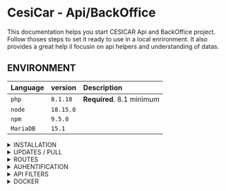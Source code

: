 # CesiCar - Api/BackOffice
This documentation helps you start CESICAR Api and BackOffice project. Follow thoses steps to set it ready to use in a local enrironment.
It also provides a great help il focusin on api helpers and understanding of datas.

## ENVIRONMENT
| Language | version     | Description                |
| :-------- | :------- | :------------------------- |
| `php` | `8.1.18` | **Required**. 8.1 minimum |
| `node` | `18.15.0` |  |
| `npm` | `9.5.0` |  |
| `MariaDB` | `15.1` | |

<details>
  <summary>INSTALLATION</summary>

  ## 1/ Clone project
  ```bash
    git clone repositoryName
  ```

  ## 2/ install vendors
  ```bash
    composer install
  ```
  ## 3/ install nodes
  ```bash
  npm install
  ```

  ## 4/ Create .env
  ```bash
  Create file .env.local in your root folder
  ```
  Add this line with your DB parametes : 
  ```bash
  DATABASE_URL="mysql://login:password@127.0.0.1:3306/databasename?serverVersion=yourmysqlversion"
  ```

  ## 5/ Create the Database
  ```bash
  php bin/console doctrine:database:create
  ```

  ## 6/ Apply DB migrations :
  ```bash
  php bin/console doctrine:s:u --force
  ```

  ## 7/ Run fixtures to furnish the databases with starting datas
  ```bash
  php bin/console doctrine:fixtures:load
  ```

  ## 8/ Start API / BackOffice
  ```bash
  symfony server:start
  ```

  ## 9/ Generate JWT keys
  ```bash
  php bin/console lexik:jwt:generate-keypair
  ```

  ## Optional/ Create first admin user
  in database, add first row in user :
  - first_name
  - last_name
  - gender -> homme or femme or autre
  - email -> for login
  - password -> hashed with delow php command
  - roles -> ["ROLE_ADMIN"]
  - driver -> 0 or 1
  - is_verified -> 0 or 1
  - created_at and updated_at -> set now value
  ## Optional/Hash your first password
  ```bash
  php bin/console security:hash-password
  ```
</details>

<details>
  <summary>UPDATES / PULL</summary>

  Each time you update the 'develop' project by :
  ```bash
  git pull
  ```

  Dont forget to watch changes, it may be needed to do so :
  ```bash
  composer install && npm install
  ```

  Also you may want to check if migrations have to be done
  ```bash
  php bin/console doctrine:s:u --dump-sql
  ```

  Dont forget to generate your JWT Keys
  ```bash
  php bin/console lexik:jwt:generate-keypair
  ```
</details>


<details>
  <summary>ROUTES</summary>

  ## Access BackOffice
  127.0.0.1:8000/admin

  connect with your credentials or this admin :
    login : florent.gallou@viacesi.fr
    password : password

  ## Access api
  127.0.0.1:8000/api
  -> help : https://symfonycasts.com/screencast/api-platform/json-ld

  ## Access api using helper
  127.0.0.1:8000/_profiler
  -> help : https://symfonycasts.com/screencast/api-platform/profiler

  ## Access api login
  127.0.0.1:8000/api/login

  ## Access api login
  127.0.0.1:8000/api/logout

  ### Api get all Travels
  127.0.0.1:8000/api/travels
  ```bash

  [
    {
      "id": 0,
      "toCesi": true,
      "position": [
        "string"
      ],
      "departure_date": "2023-04-27T23:00:09.018Z",
      "user": {
        "name": "string"
      }
    }
  ]
  ```
  - toCesi (boulean) :
    - true = travel TO CESI
    - false = travel FROM CESI

  - position (json array [number, number]) :
    - if toCesi = true -> position = position from where you start to go to CESI
    - if toCesi = false -> position = position where you go when leaving CESI

  - departure_date = datetime from when travel starts
    - to know travel length, calculate time with Km between CESI and position

  - user.name = first_name.' '.last_name (of driver)

  </details>

<details>
  <summary>AUHENTIFICATION</summary>

  ## API JWT
  If you log correctly with : 
  127.0.0.1:8000/api/login

  You'll get a Tocken like this :
  ```bash
  {
    "token": "eyJ0eXAiOiJKV1QiLCJhbGciOiJSUzI1NiJ9.eyJpYXQiOjE2ODMxMTc4NTIsImV4cCI6MTY4MzEyMTQ1Miwicm9sZXMiOlsiUk9MRV9TVVBFUkFETUlOIiwiUk9MRV9VU0VSIl0sInVzZXJuYW1lIjoiZmxvcmVudC5nYWxsb3VAdmlhY2VzaS5mciJ9.GlrP61Tv_qI3gI3MKEOuLT9QoFob-Iu8lp2MwlCvQ9RiTLFFvVhCaq8ZvnFspgp-wrmrFc6VBfOsZ3_p8EgS6JLLL367QobCLRVWkdskMRpreaE0Fqwdu84P2xQX9ArCnxJbpbffE6ISIDV7T_t1K3pGwMzC4dcCRAVJMr2LtRgR0uV70-OT4dbqI_RnEYxN7rnAdYtKNblVZ54dFbjs4SveBXJD89WJ-IVbyM-rGwR25sHZkfirFGxbROuvI8oZy8JBt738kQbJCRq4bgdzEPVCpN_UpNiWJdlKdJPvoo8-M78NjYGE04x2si3Ms3HT5hDtzk7VoMFo3JouPAQibA"
  }
  ```
  You can decode this tocken here :
  https://jwt.io/#debugger-io

  Just copy/paste the api tocken to see result
</details>

<details>
<summary>API FILTERS</summary>

  Filters are made to be chainable, you can add filters in what order you want and change paremeters as you need

  ## Travel filters
  To get only travels that goes to CESI
  http://127.0.0.1:8000/api/travels?toCesi=true

  To get only travels that goes back from CESI
  http://127.0.0.1:8000/api/travels?toCesi=false

  To get only travels that goes back from CESI with dates before july 2023
  http://127.0.0.1:8000/api/travels?toCesi=true&departure_date%5Bbefore%5D=2023-07

  To get only travels that goes back from CESI with dates after july 2023
  http://127.0.0.1:8000/api/travels?toCesi=true&departure_date%5Bbefore%5D=2023-07

  To get only travels that goes back from CESI with dates between mai 2023 and july 2023
  http://127.0.0.1:8000/api/travels?toCesi=true&departure_date%5Bbefore%5D=2023-07&departure_date%5Bafter%5D=2023-05

</details>

<details>
<summary>DOCKER</summary>

### 1/ Créer le fichier Dockerfile dans la racide du projet symfony

### 2/ Builder l'image
``` bash
docker build -t cesicar-api-bo .
```

### 3/ Lancer l'image
Attention sous linux à bien arrêter le serveur apache au besoin : sudo service apache2 stop
``` bash
docker run -d -p 80:80 --name img-cesicarboapi cesicar-api-bo
```

### 4/ Copier fichier php.ini de l'image en local pour pouvoir configurer le fichier
``` bash
docker cp img-cesicarboapi:/usr/local/etc/php ./.docker/php
```

### 5/ Arrêter l'image
``` bash
docker ps
docker stop 9d91536e0fca
```

<!-- ### 6/ Lancer l'image avec la relation entre le fichier ini en local et celui dans l'image
``` bash
sudo docker run -d -p 80:80 -v $(pwd)/usr/local/etc/php:/docker/ --name my-php-app project-php
``` -->

### 7/ Créer le fichier docker-compose.yml en racine

### 8/ Lancer docker compose
``` bash
sudo docker compose up
```

### 9/ Pour symfony changer la source du point d'entrée index.php dans le dockerfile :
ENV APACHE_DOCUMENT_ROOT /var/www/html/public

RUN sed -ri -e 's!/var/www/html!${APACHE_DOCUMENT_ROOT}!g' /etc/apache2/sites-available/*.conf
RUN sed -ri -e 's!/var/www/!${APACHE_DOCUMENT_ROOT}!g' /etc/apache2/apache2.conf /etc/apache2/conf-available/*.conf

### 10/ Add extensions in Dockerfile:
RUN docker-php-ext-install mysqli pdo pdo_mysql

### 11/ Décommenter les extensions dans le fichier local docker/php.ini
extension=mysqli
extension=pdo_mysql

doc traefic
Gérer les certificats SSL
--certificatesresolvers.myresolver.acme.httpchallenge=true
--certificatesresolvers.myresolver.acme.httpchallenge.entrypoint=web
--certificatesresolvers.myresolver.acme.caserve=https://acme-staging-v02.api-letsencrypt.org/diectory

</details>
